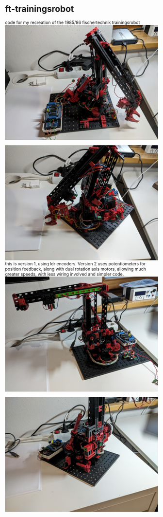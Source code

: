 # ft-trainingsrobot
code for my recreation of the 1985/86 fischertechnik trainingsrobot
![alt text](https://raw.githubusercontent.com/SimonBauer-git/ft-trainingsrobot/refs/heads/main/images/PXL_20250417_173815408.jpg
)

![alt text](https://raw.githubusercontent.com/SimonBauer-git/ft-trainingsrobot/refs/heads/main/images/PXL_20250417_173737212.jpg)
this is version 1, using ldr encoders.
Version 2 uses potentiometers for position feedback, along with dual rotation axis motors, allowing much greater speeds, with less wiring involved and simpler code.
![alt text](https://raw.githubusercontent.com/SimonBauer-git/ft-trainingsrobot/refs/heads/main/images/PXL_20250511_191727388.jpg)

![alt text](https://github.com/SimonBauer-git/ft-trainingsrobot/blob/main/images/PXL_20250511_191804605.jpg)
